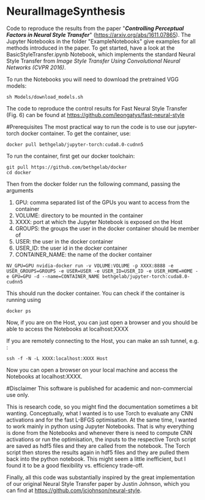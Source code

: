 # NeuralImageSynthesis
Code to reproduce the results from the paper "***Controlling Perceptual Factors in Neural Style Transfer***" (https://arxiv.org/abs/1611.07865).
The Jupyter Notebooks in the folder "ExampleNotebooks" give examples for all methods introduced in the paper. 
To get started, have a look at the BasicStyleTransfer.ipynb Notebook, which implements the standard Neural Style Transfer from *Image Style Transfer Using Convolutional Neural Networks (CVPR 2016)*.

To run the Notebooks you will need to download the pretrained VGG models:

`sh Models/download_models.sh`

The code to reproduce the control results for Fast Neural Style Transfer (Fig. 6) can be found at https://github.com/leongatys/fast-neural-style 

#Prerequisites
The most practical way to run the code is to use our jupyter-torch docker container. To get the container, use:

`docker pull bethgelab/jupyter-torch:cuda8.0-cudnn5`

To run the container, first get our docker toolchain: 
```
git pull https://github.com/bethgelab/docker
cd docker
```
Then from the docker folder run the following command, passing the arguments

1. GPU: comma separated list of the GPUs you want to access from the container
2. VOLUME: directory to be mounted in the container
3. XXXX: port at which the Jupyter Notebook is exposed on the Host
4. GROUPS: the groups the user in the docker container should be member of
5. USER: the user in the docker container
6. USER_ID: the user id in the docker container
7. CONTAINER_NAME: the name of the docker container
```
NV_GPU=GPU nvidia-docker run -v VOLUME:VOLUME -p XXXX:8888 -e USER_GROUPS=GROUPS -e USER=USER -e USER_ID=USER_ID -e USER_HOME=HOME -e GPU=GPU -d --name=CONTAINER_NAME bethgelab/jupyter-torch:cuda8.0-cudnn5
```
This should run the docker container. You can check if the container is running using

`docker ps`

Now, if you are on the Host, you can just open a browser and you should be able to access the Notebooks at localhost:XXXX

If you are remotely connecting to the Host, you can make an ssh tunnel, e.g. :

`ssh -f -N -L XXXX:localhost:XXXX Host`

Now you can open a browser on your local machine and access the Notebooks at localhost:XXXX.


#Disclaimer
This software is published for academic and non-commercial use only. 

This is research code, so you might find the documentation sometimes a bit wanting. 
Conceptually, what I wanted is to use Torch to evaluate any CNN activations and for the fast L-BFGS optimisation. 
At the same time, I wanted to work mainly in python using Jupyter Notebooks. 
That is why everything is done from the Notebooks and whenever there is need to compute CNN activations or run the optimisation, the inputs to the respective Torch script are saved as hdf5 files and they are called from the notebook. 
The Torch script then stores the results again in hdf5 files and they are pulled them back into the python notebook.
This might seem a little inefficient, but I found it to be a good flexibility vs. efficiency trade-off.

Finally, all this code was substantially inspired by the great implementation of our original Neural Style Transfer paper by Justin Johnson, which you can find at https://github.com/jcjohnson/neural-style.
